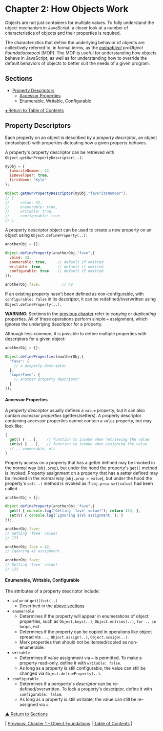 # Chapter 2: How Objects Work
Objects are not just containers for multiple values. To fully understand the object mechanism in JavaScript, a closer look at a number of characteristics of objects and their properties is required.

The characteristics that define the underlying behavior of objects are collectively referred to, in formal terms, as the _[metaobject](https://en.wikipedia.org/wiki/Metaobject) proObject Foundationstocol_ (MOP). The MOP is useful for understanding how objects behave in JavaScript, as well as for understanding how to override the default behaviors of objects to better suit the needs of a given program.

## Sections
* [Property Descriptors](#property-descriptors)
  * [Accessor Properties](#accessor-properties)
  * [Enumerable, Writable, Configurable](#enumerable-writable-configurable)

[◂ Return to Table of Contents](../README.md)

## Property Descriptors
Each property on an object is described by a _property descriptor_, an object (metaobject) with properties dictcating how a given property behaves.

A property's property descriptor can be retrieved with `Object.getOwnPropertyDescriptor(..)`:

```javascript
myObj = {
  favoriteNumber: 42,
  isDeveloper: true,
  firstName: "Kyle"
};

Object.getOwnPropertyDescriptor(myObj,"favoriteNumber");
// {
//     value: 42,
//     enumerable: true,
//     writable: true,
//     configurable: true
// }
```

A property descriptor object can be used to create a new property on an object using `Object.defineProperty(..)`:

```javascript
anotherObj = {};

Object.defineProperty(anotherObj,"fave",{
  value: 42,
  enumerable: true,     // default if omitted
  writable: true,       // default if omitted
  configurable: true    // default if omitted
});

anotherObj.fave;          // 42
```

If an existing property hasn't been defined as non-configurable, with `configurable: false` in its descriptor, it can be redefined/overwritten using `Object.defineProperty(..)`.

**WARNING**: Sections in the [previous chapter](../01/README.md) refer to _copying_ or _duplicating_ properties. All of these operations perform simple `=` assignment, which ignores the underlying descriptor for a property.

Although less common, it is possible to define multiple properties with descriptors for a given object:

```javascript
anotherObj = {};

Object.defineProperties(anotherObj,{
  "fave": {
    // a property descriptor
  },
  "superFave": {
    // another property descriptor
  }
});
```

#### Accessor Properties
A _property descriptor_ usually defines a `value` property, but it can also contain _accessor properties_ (getters/setters). A property descriptor containing accessor properties cannot contain a `value` property, but may look like:

```javascript
{
  get() { .. },    // function to invoke when retrieving the value
  set(v) { .. },   // function to invoke when assigning the value
  // .. enumerable, etc
}
```

Property access on a property that has a getter defined may be invoked in the normal way (`obj.prop`), but under the hood the property's `get()` method is invoked. Property assignment on a property that has a setter defined may be invoked in the normal way (`obj.prop = value`), but under the hood the property's `set(..)` method is invoked as if `obj.prop.set(value)` had been called.

```javascript
anotherObj = {};

Object.defineProperty(anotherObj,"fave",{
  get() { console.log("Getting 'fave' value!"); return 123; },
  set(v) { console.log(`Ignoring ${v} assignment.`); }
});

anotherObj.fave;
// Getting 'fave' value!
// 123

anotherObj.fave = 42;
// Ignoring 42 assignment.

anotherObj.fave;
// Getting 'fave' value!
// 123
```

#### Enumerable, Writable, Configurable
The attributes of a property descriptor include:
* `value` or `get()`/`set(..)`
  * Described in the [above sections](#accessor-properties)
* `enumerable`
  * Determines if the property will appear in enumerations of object properties, such as `Object.keys(..)`, `Object.entries(..)`, `for .. in` loops, ect.
  * Determines if the property can be copied in operations like object spread via `...`, `Object.assign(..)`, `Object.assign(..)`.
  * Mark properties that should not be iterated/copied as non-enumerable.
* `writable`
  * Determines if value assignment via `=` is permitted. To make a property read-only, define it with `writable: false`.
  * As long as a property is still configurable, the value can still be changed via `Object.defineProperty(..)`.
* `configurable`
  * Determines if a peroperty's _descriptor_ can be re-defined/overwritten. To lock a property's descriptor, define it with `configurable: false`.
  * As long as a property is still writable, the value can still be re-assigned via `=`.

[▲ Return to Sections](#sections)

| [Previous: Chapter 1 - Object Foundations](../01/README.md) | [Table of Contents](../README.md#table-of-contents) |

